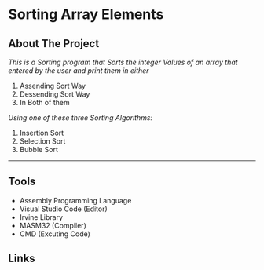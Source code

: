# Sorting Array Elements
## About The Project
*This is a Sorting program that Sorts the integer Values of an array that entered by the user 
and print them in either*
1. Assending Sort Way
2. Dessending Sort Way
3. In Both of them

*Using one of these three Sorting Algorithms:*
1. Insertion Sort
2. Selection Sort
3. Bubble Sort

***

## Tools
* Assembly Programming Language
* Visual Studio Code (Editor)
* Irvine Library
* MASM32 (Compiler)
* CMD (Excuting Code)

## Links






